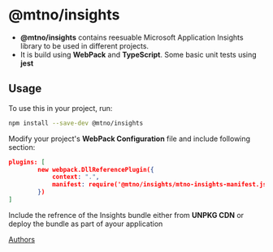 ﻿# @mtno/insights 

- **@mtno/insights** contains reesuable Microsoft Application Insights library to be used in different projects.
- It is build using **WebPack** and **TypeScript**. Some basic unit tests using **jest**

## Usage

To use this in your project, run:
```sh
npm install --save-dev @mtno/insights
```
Modify your project's **WebPack Configuration**  file and include following section:
```json
plugins: [
        new webpack.DllReferencePlugin({
            context: ".",
            manifest: require('@mtno/insights/mtno-insights-manifest.json')
        })
]
```
Include the refrence of the Insights bundle either from **UNPKG CDN** or deploy the bundle as part of ayour application



[Authors](AUTHORS)
